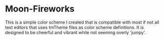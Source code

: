 # Moon-Fireworks
This is a simple color scheme I created that is compatible with most if not all text editors that uses tmTheme files as color scheme definitions. It is designed to be cheerful and vibrant while not seeming overly 'jumpy'.
